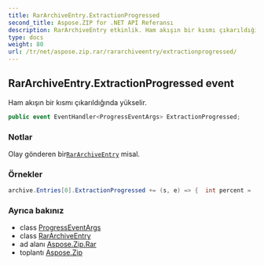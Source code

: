 ```yaml
---
title: RarArchiveEntry.ExtractionProgressed
second_title: Aspose.ZIP for .NET API Referansı
description: RarArchiveEntry etkinlik. Ham akışın bir kısmı çıkarıldığında yükselir.
type: docs
weight: 80
url: /tr/net/aspose.zip.rar/rararchiveentry/extractionprogressed/
---
```

## RarArchiveEntry.ExtractionProgressed event

Ham akışın bir kısmı çıkarıldığında yükselir.

```csharp
public event EventHandler<ProgressEventArgs> ExtractionProgressed;
```

### Notlar

Olay gönderen bir[`RarArchiveEntry`](../) misal.

### Örnekler

```csharp
archive.Entries[0].ExtractionProgressed += (s, e) => {  int percent = (int)((100 * e.ProceededBytes) / ((RarArchiveEntry)s).UncompressedSize); };
```

### Ayrıca bakınız

* class [ProgressEventArgs](../../../aspose.zip/progresseventargs/)
* class [RarArchiveEntry](../)
* ad alanı [Aspose.Zip.Rar](../../rararchiveentry/)
* toplantı [Aspose.Zip](../../../)


